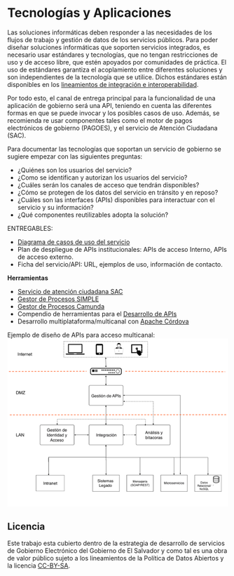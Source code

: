 
# Tecnologías y Aplicaciones

Las soluciones informáticas deben responder a las necesidades de los flujos de trabajo y gestión de datos de los servicios públicos. Para poder diseñar soluciones informáticas que soporten servicios integrados, es necesario usar estándares y tecnologías, que no tengan restricciones de uso y de acceso libre, que estén apoyados por comunidades de práctica. El uso de estándares garantiza el acoplamiento entre diferentes soluciones y son independientes de la tecnología que se utilice. Dichos estándares están disponibles en los [lineamientos de integración e interoperabilidad](https://egobsv.github.io/EstandaresInteroperabilidad/).

Por todo esto, el canal de entrega principal para la funcionalidad de una aplicación de gobierno será una API, teniendo en cuenta las diferentes formas en que se puede invocar y los posibles casos de uso.  Además, se recomienda re usar componentes tales como el motor de pagos electrónicos de gobierno (PAGOES), y el servicio de Atención Ciudadana (SAC). 

Para documentar las tecnologías que soportan un servicio de gobierno se sugiere empezar con las siguientes preguntas:

* ¿Quiénes son los usuarios del servicio?
* ¿Como se identifican y autorizan los usuarios del servicio?
* ¿Cuáles serán los canales de acceso que tendrán disponibles?
* ¿Cómo se protegen de los datos del servicio en tránsito y en reposo?
* ¿Cuáles son las interfaces (APIs) disponibles para interactuar con el servicio y su información?
* ¿Qué componentes reutilizables adopta la solución?

ENTREGABLES:

* [Diagrama de casos de uso del servicio](https://es.wikipedia.org/wiki/Diagrama_de_casos_de_uso)
* Plan de despliegue de APIs institucionales: APIs de acceso Interno, APIs de acceso externo.
* Ficha del servicio/API: URL, ejemplos de uso, información de contacto.

**Herramientas**

* [Servicio de atención ciudadana SAC](www.atencionciudadana.sv)
* [Gestor de Procesos SIMPLE](https://www.agesic.gub.uy/innovaportal/v/5588/11/agesic/sistema-para-la-implementacion-de-procesos-ligeramente-estandarizados-simple.html)
* [Gestor de Procesos Camunda](https://camunda.com/products/bpmn-engine/) 
* Compendio de herramientas para el [Desarrollo de APIs](https://github.com/yosriady/api-development-tools)
* Desarrollo multiplataforma/multicanal con [Apache Córdova](https://cordova.apache.org/) 


Ejemplo de diseño de APIs para acceso multicanal:
![](infraestructura.png)

## Licencia

Este trabajo esta cubierto dentro de la estrategia de desarrollo de servicios de Gobierno Electrónico del Gobierno de El Salvador y como tal es una obra de valor público sujeto a los lineamientos de la Política de Datos Abiertos y la licencia [CC-BY-SA](https://creativecommons.org/licenses/by-sa/3.0/deed.es).  
